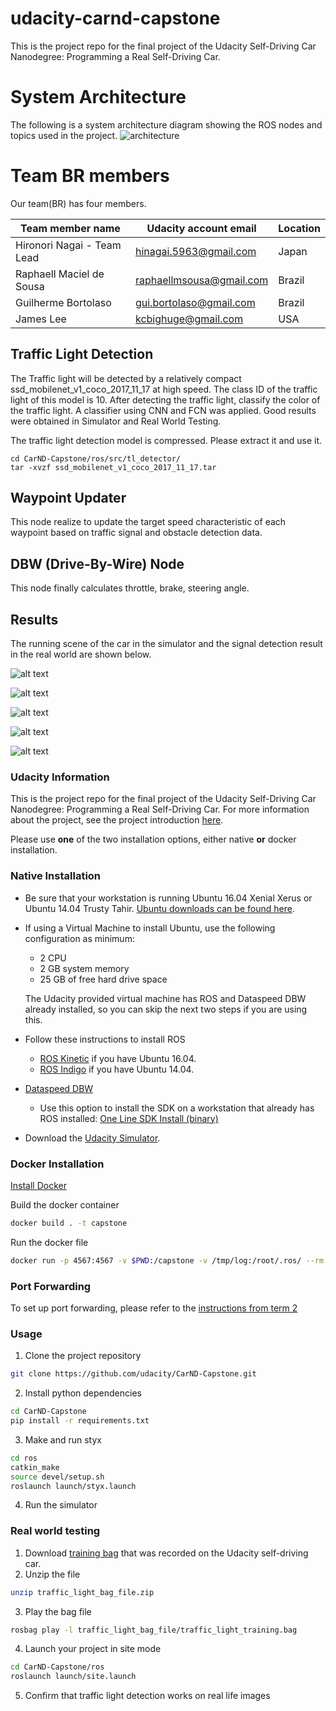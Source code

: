 # udacity-carnd-capstone
This is the project repo for the final project of the Udacity Self-Driving Car Nanodegree: Programming a Real Self-Driving Car.

[//]: # (Image References)

[image1]: ./imgs/img1.png "img1"
[image2]: ./imgs/img2.png "img2"
[image3]: ./imgs/img3.png "img3"
[image4]: ./imgs/img4.png "img4"
[image5]: ./imgs/img5.png "img5"


# System Architecture
The following is a system architecture diagram showing the ROS nodes and topics used in the project.
![architecture](https://d17h27t6h515a5.cloudfront.net/topher/2017/September/59b6d115_final-project-ros-graph-v2/final-project-ros-graph-v2.png)

# Team BR members
Our team(BR) has four members.

Team member name | Udacity account email | Location
---------------- | --------------------- | --------
Hironori Nagai - Team Lead| hinagai.5963@gmail.com | Japan
Raphaell Maciel de Sousa   | raphaellmsousa@gmail.com | Brazil
Guilherme Bortolaso | gui.bortolaso@gmail.com | Brazil  
James Lee | kcbighuge@gmail.com | USA

## Traffic Light Detection
The Traffic light will be detected by a relatively compact ssd_mobilenet_v1_coco_2017_11_17 at high speed.
The class ID of the traffic light of this model is 10. After detecting the traffic light, classify the color of the traffic light. A classifier using CNN and FCN was applied. Good results were obtained in Simulator and Real World Testing.

The traffic light detection model is compressed. Please extract it and use it.
```
cd CarND-Capstone/ros/src/tl_detector/
tar -xvzf ssd_mobilenet_v1_coco_2017_11_17.tar
```

## Waypoint Updater
This node realize to update the target speed characteristic of each waypoint based on traffic signal and obstacle detection data.

## DBW (Drive-By-Wire) Node
This node finally calculates throttle, brake, steering angle.

## Results
The running scene of the car in the simulator and the signal detection result in the real world are shown below.

![alt text][image1]

![alt text][image2]

![alt text][image3]

![alt text][image4]

![alt text][image5]


### Udacity Information
This is the project repo for the final project of the Udacity Self-Driving Car Nanodegree: Programming a Real Self-Driving Car. For more information about the project, see the project introduction [here](https://classroom.udacity.com/nanodegrees/nd013/parts/6047fe34-d93c-4f50-8336-b70ef10cb4b2/modules/e1a23b06-329a-4684-a717-ad476f0d8dff/lessons/462c933d-9f24-42d3-8bdc-a08a5fc866e4/concepts/5ab4b122-83e6-436d-850f-9f4d26627fd9).

Please use **one** of the two installation options, either native **or** docker installation.

### Native Installation

* Be sure that your workstation is running Ubuntu 16.04 Xenial Xerus or Ubuntu 14.04 Trusty Tahir. [Ubuntu downloads can be found here](https://www.ubuntu.com/download/desktop).
* If using a Virtual Machine to install Ubuntu, use the following configuration as minimum:
  * 2 CPU
  * 2 GB system memory
  * 25 GB of free hard drive space

  The Udacity provided virtual machine has ROS and Dataspeed DBW already installed, so you can skip the next two steps if you are using this.

* Follow these instructions to install ROS
  * [ROS Kinetic](http://wiki.ros.org/kinetic/Installation/Ubuntu) if you have Ubuntu 16.04.
  * [ROS Indigo](http://wiki.ros.org/indigo/Installation/Ubuntu) if you have Ubuntu 14.04.
* [Dataspeed DBW](https://bitbucket.org/DataspeedInc/dbw_mkz_ros)
  * Use this option to install the SDK on a workstation that already has ROS installed: [One Line SDK Install (binary)](https://bitbucket.org/DataspeedInc/dbw_mkz_ros/src/81e63fcc335d7b64139d7482017d6a97b405e250/ROS_SETUP.md?fileviewer=file-view-default)
* Download the [Udacity Simulator](https://github.com/udacity/CarND-Capstone/releases).

### Docker Installation
[Install Docker](https://docs.docker.com/engine/installation/)

Build the docker container
```bash
docker build . -t capstone
```

Run the docker file
```bash
docker run -p 4567:4567 -v $PWD:/capstone -v /tmp/log:/root/.ros/ --rm -it capstone
```

### Port Forwarding
To set up port forwarding, please refer to the [instructions from term 2](https://classroom.udacity.com/nanodegrees/nd013/parts/40f38239-66b6-46ec-ae68-03afd8a601c8/modules/0949fca6-b379-42af-a919-ee50aa304e6a/lessons/f758c44c-5e40-4e01-93b5-1a82aa4e044f/concepts/16cf4a78-4fc7-49e1-8621-3450ca938b77)

### Usage

1. Clone the project repository
```bash
git clone https://github.com/udacity/CarND-Capstone.git
```

2. Install python dependencies
```bash
cd CarND-Capstone
pip install -r requirements.txt
```
3. Make and run styx
```bash
cd ros
catkin_make
source devel/setup.sh
roslaunch launch/styx.launch
```
4. Run the simulator

### Real world testing
1. Download [training bag](https://s3-us-west-1.amazonaws.com/udacity-selfdrivingcar/traffic_light_bag_file.zip) that was recorded on the Udacity self-driving car.
2. Unzip the file
```bash
unzip traffic_light_bag_file.zip
```
3. Play the bag file
```bash
rosbag play -l traffic_light_bag_file/traffic_light_training.bag
```
4. Launch your project in site mode
```bash
cd CarND-Capstone/ros
roslaunch launch/site.launch
```
5. Confirm that traffic light detection works on real life images
